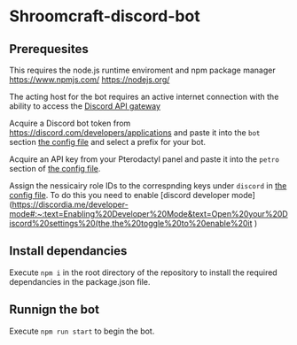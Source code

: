 # Shroomcraft-discord-bot

## Prerequesites
This requires the node.js runtime enviroment and npm package manager
https://www.npmjs.com/
https://nodejs.org/

The acting host for the bot requires an active internet connection with the ability to access the [Discord API gateway](https://discord.com/developers/docs/topics/gateway)

Acquire a Discord bot token from https://discord.com/developers/applications and paste it into the `bot` section [the config file](/src/info.json) and select a prefix for your bot.

Acquire an API key from your Pterodactyl panel and paste it into the `petro` section of [the config file](/src/info.json).

Assign the nessicairy role IDs to the correspnding keys under `discord` in [the config file](/src/info.json).
 To do this you need to enable [discord developer mode](https://discordia.me/developer-mode#:~:text=Enabling%20Developer%20Mode&text=Open%20your%20Discord%20settings%20(the,the%20toggle%20to%20enable%20it ) 

## Install dependancies
Execute `npm i` in the root directory of the repository to install the required dependancies in the package.json file.

## Runnign the bot
Execute `npm run start` to begin the bot.
